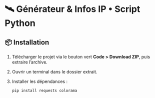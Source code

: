 # 🛰️ Générateur & Infos IP • Script Python

## 📦 Installation

1. Télécharger le projet via le bouton vert **Code > Download ZIP**, puis extraire l’archive.

2. Ouvrir un terminal dans le dossier extrait.

3. Installer les dépendances :
   ```bash
   pip install requests colorama
